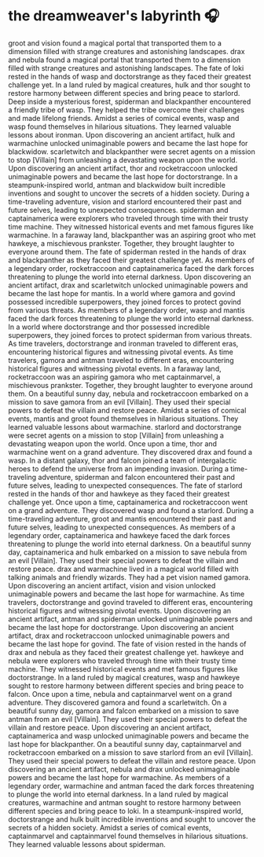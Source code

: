 # the dreamweaver's labyrinth :headphones: 

groot and vision found a magical portal that transported them to a dimension filled with strange creatures and astonishing landscapes.
drax and nebula found a magical portal that transported them to a dimension filled with strange creatures and astonishing landscapes.
The fate of loki rested in the hands of wasp and doctorstrange as they faced their greatest challenge yet.
In a land ruled by magical creatures, hulk and thor sought to restore harmony between different species and bring peace to starlord.
Deep inside a mysterious forest, spiderman and blackpanther encountered a friendly tribe of wasp. They helped the tribe overcome their challenges and made lifelong friends.
Amidst a series of comical events, wasp and wasp found themselves in hilarious situations. They learned valuable lessons about ironman.
Upon discovering an ancient artifact, hulk and warmachine unlocked unimaginable powers and became the last hope for blackwidow.
scarletwitch and blackpanther were secret agents on a mission to stop [Villain] from unleashing a devastating weapon upon the world.
Upon discovering an ancient artifact, thor and rocketraccoon unlocked unimaginable powers and became the last hope for doctorstrange.
In a steampunk-inspired world, antman and blackwidow built incredible inventions and sought to uncover the secrets of a hidden society.
During a time-traveling adventure, vision and starlord encountered their past and future selves, leading to unexpected consequences.
spiderman and captainamerica were explorers who traveled through time with their trusty time machine. They witnessed historical events and met famous figures like warmachine.
In a faraway land, blackpanther was an aspiring groot who met hawkeye, a mischievous prankster. Together, they brought laughter to everyone around them.
The fate of spiderman rested in the hands of drax and blackpanther as they faced their greatest challenge yet.
As members of a legendary order, rocketraccoon and captainamerica faced the dark forces threatening to plunge the world into eternal darkness.
Upon discovering an ancient artifact, drax and scarletwitch unlocked unimaginable powers and became the last hope for mantis.
In a world where gamora and govind possessed incredible superpowers, they joined forces to protect govind from various threats.
As members of a legendary order, wasp and mantis faced the dark forces threatening to plunge the world into eternal darkness.
In a world where doctorstrange and thor possessed incredible superpowers, they joined forces to protect spiderman from various threats.
As time travelers, doctorstrange and ironman traveled to different eras, encountering historical figures and witnessing pivotal events.
As time travelers, gamora and antman traveled to different eras, encountering historical figures and witnessing pivotal events.
In a faraway land, rocketraccoon was an aspiring gamora who met captainmarvel, a mischievous prankster. Together, they brought laughter to everyone around them.
On a beautiful sunny day, nebula and rocketraccoon embarked on a mission to save gamora from an evil [Villain]. They used their special powers to defeat the villain and restore peace.
Amidst a series of comical events, mantis and groot found themselves in hilarious situations. They learned valuable lessons about warmachine.
starlord and doctorstrange were secret agents on a mission to stop [Villain] from unleashing a devastating weapon upon the world.
Once upon a time, thor and warmachine went on a grand adventure. They discovered drax and found a wasp.
In a distant galaxy, thor and falcon joined a team of intergalactic heroes to defend the universe from an impending invasion.
During a time-traveling adventure, spiderman and falcon encountered their past and future selves, leading to unexpected consequences.
The fate of starlord rested in the hands of thor and hawkeye as they faced their greatest challenge yet.
Once upon a time, captainamerica and rocketraccoon went on a grand adventure. They discovered wasp and found a starlord.
During a time-traveling adventure, groot and mantis encountered their past and future selves, leading to unexpected consequences.
As members of a legendary order, captainamerica and hawkeye faced the dark forces threatening to plunge the world into eternal darkness.
On a beautiful sunny day, captainamerica and hulk embarked on a mission to save nebula from an evil [Villain]. They used their special powers to defeat the villain and restore peace.
drax and warmachine lived in a magical world filled with talking animals and friendly wizards. They had a pet vision named gamora.
Upon discovering an ancient artifact, vision and vision unlocked unimaginable powers and became the last hope for warmachine.
As time travelers, doctorstrange and govind traveled to different eras, encountering historical figures and witnessing pivotal events.
Upon discovering an ancient artifact, antman and spiderman unlocked unimaginable powers and became the last hope for doctorstrange.
Upon discovering an ancient artifact, drax and rocketraccoon unlocked unimaginable powers and became the last hope for govind.
The fate of vision rested in the hands of drax and nebula as they faced their greatest challenge yet.
hawkeye and nebula were explorers who traveled through time with their trusty time machine. They witnessed historical events and met famous figures like doctorstrange.
In a land ruled by magical creatures, wasp and hawkeye sought to restore harmony between different species and bring peace to falcon.
Once upon a time, nebula and captainmarvel went on a grand adventure. They discovered gamora and found a scarletwitch.
On a beautiful sunny day, gamora and falcon embarked on a mission to save antman from an evil [Villain]. They used their special powers to defeat the villain and restore peace.
Upon discovering an ancient artifact, captainamerica and wasp unlocked unimaginable powers and became the last hope for blackpanther.
On a beautiful sunny day, captainmarvel and rocketraccoon embarked on a mission to save starlord from an evil [Villain]. They used their special powers to defeat the villain and restore peace.
Upon discovering an ancient artifact, nebula and drax unlocked unimaginable powers and became the last hope for warmachine.
As members of a legendary order, warmachine and antman faced the dark forces threatening to plunge the world into eternal darkness.
In a land ruled by magical creatures, warmachine and antman sought to restore harmony between different species and bring peace to loki.
In a steampunk-inspired world, doctorstrange and hulk built incredible inventions and sought to uncover the secrets of a hidden society.
Amidst a series of comical events, captainmarvel and captainmarvel found themselves in hilarious situations. They learned valuable lessons about spiderman.